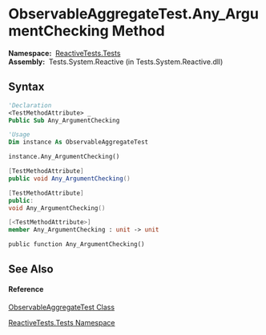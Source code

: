 # ObservableAggregateTest.Any\_ArgumentChecking Method

**Namespace:**  [ReactiveTests.Tests](ReactiveTests.Tests\ReactiveTests.Tests.md)  
**Assembly:**  Tests.System.Reactive (in Tests.System.Reactive.dll)

## Syntax

```vb
'Declaration
<TestMethodAttribute> _
Public Sub Any_ArgumentChecking
```

```vb
'Usage
Dim instance As ObservableAggregateTest

instance.Any_ArgumentChecking()
```

```csharp
[TestMethodAttribute]
public void Any_ArgumentChecking()
```

```c++
[TestMethodAttribute]
public:
void Any_ArgumentChecking()
```

```fsharp
[<TestMethodAttribute>]
member Any_ArgumentChecking : unit -> unit 
```

```jscript
public function Any_ArgumentChecking()
```

## See Also

#### Reference

[ObservableAggregateTest Class](ObservableAggregateTest\ObservableAggregateTest.md)

[ReactiveTests.Tests Namespace](ReactiveTests.Tests\ReactiveTests.Tests.md)
